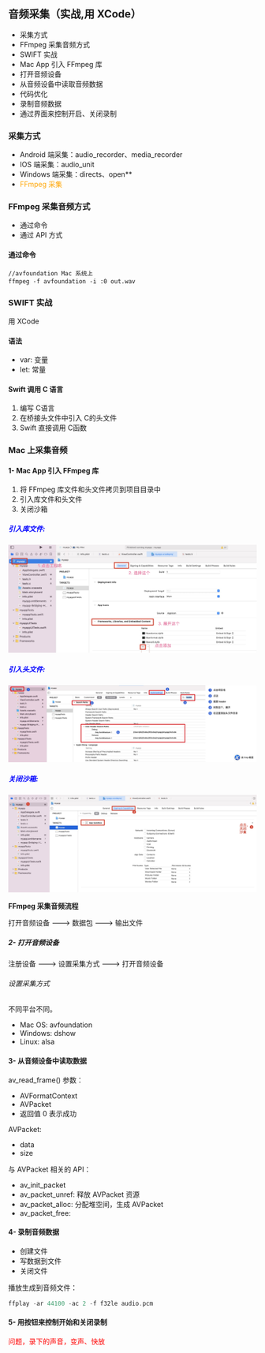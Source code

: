 ## 音频采集（实战,用 XCode）

- 采集方式
- FFmpeg 采集音频方式
- SWIFT 实战
- Mac App 引入 FFmpeg 库
- 打开音频设备
- 从音频设备中读取音频数据
- 代码优化
- 录制音频数据
- 通过界面来控制开启、关闭录制

### 采集方式

- Android 端采集：audio_recorder、media_recorder
- IOS 端采集：audio_unit
- Windows 端采集：directs、open**
- <font color="orange">FFmpeg 采集</font>

### FFmpeg 采集音频方式

- 通过命令
- 通过 API 方式


#### 通过命令

```
//avfoundation Mac 系统上
ffmpeg -f avfoundation -i :0 out.wav
```

### SWIFT 实战
用 XCode 
#### 语法

- var: 变量
- let: 常量

#### Swift 调用 C 语言

1. 编写 C语言
2. 在桥接头文件中引入 C的头文件
3. Swift 直接调用 C函数

### Mac 上采集音频

#### 1- Mac App 引入 FFmpeg 库

1. 将 FFmpeg 库文件和头文件拷贝到项目目录中
2. 引入库文件和头文件
3. 关闭沙箱

##### <font color="blue">引入库文件:</font>
![引入库文件](../pics/import_lib_files_to_xcode.png)

##### <font color="blue">引入头文件:</font>
![引入头文件](../pics/import_header_file_to_xcode.png)

##### <font color="blue">关闭沙箱:</font>
![关闭沙箱](../pics/close_sandbox.png)



**FFmpeg 采集音频流程**

打开音频设备 ---> 数据包 ---> 输出文件

##### 2- 打开音频设备

注册设备 ---> 设置采集方式 ---> 打开音频设备

###### 设置采集方式
不同平台不同。

- Mac OS:   avfoundation
- Windows:  dshow
- Linux:    alsa

#### 3- 从音频设备中读取数据

av_read_frame() 参数：

- AVFormatContext
- AVPacket
- 返回值 0 表示成功

AVPacket:

- data
- size

与 AVPacket 相关的 API：

- av_init_packet
- av_packet_unref: 释放 AVPacket 资源
- av_packet_alloc: 分配堆空间，生成 AVPacket
- av_packet_free:

#### 4- 录制音频数据

- 创建文件
- 写数据到文件
- 关闭文件

播放生成到音频文件：
```c
ffplay -ar 44100 -ac 2 -f f32le audio.pcm
```

#### 5- 用按钮来控制开始和关闭录制

<font color="red">问题，录下的声音，变声、快放</font>



